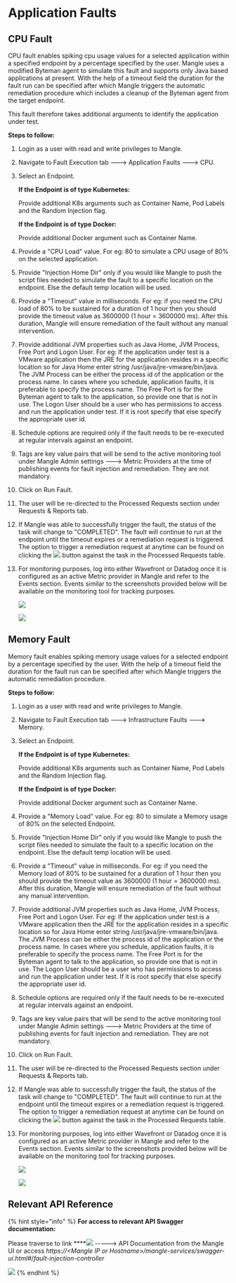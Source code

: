 # Application Faults

## CPU Fault

CPU fault enables spiking cpu usage values for a selected application within a specified endpoint by a percentage specified by the user. Mangle uses a modified Byteman agent to simulate this fault and supports only Java based applications at present. With the help of a timeout field the duration for the fault run can be specified after which Mangle triggers the automatic remediation procedure which includes a cleanup of the Byteman agent from the target endpoint.

This fault therefore takes additional arguments to identify the application under test.

**Steps to follow:** 

1. Login as a user with read and write privileges to Mangle.
2. Navigate to Fault Execution tab ---&gt; Application Faults ---&gt; CPU.
3. Select an Endpoint.

   **If the Endpoint is of type Kubernetes:**

   Provide additional K8s arguments such as Container Name, Pod Labels and the Random Injection flag.

   **If the Endpoint is of type Docker:**

   Provide additional Docker argument such as Container Name.

4. Provide a "CPU Load" value. For eg: 80 to simulate a CPU usage of 80% on the selected application.
5. Provide "Injection Home Dir" only if you would like Mangle to push the script files needed to simulate the fault to a specific location on the endpoint. Else the default temp location will be used.
6. Provide a "Timeout" value in milliseconds. For eg: if you need the CPU load of 80% to be sustained for a duration of 1 hour then you should provide the timeout value as 3600000 \(1 hour = 3600000 ms\). After this duration, Mangle will ensure remediation of the fault without any manual intervention.
7. Provide additional JVM properties such as Java Home, JVM Process, Free Port and Logon User. For eg: If the application under test is a VMware application then the JRE for the application resides in a specific location so for Java Home enter string /usr/java/jre-vmware/bin/java. The JVM Process can be either the process id of the application or the process name. In cases where you schedule, application faults, it is preferable to specify the process name. The Free Port is for the Byteman agent to talk to the application, so provide one that is not in use. The Logon User should be a user who has permissions to access and run the application under test. If it is root specify that else specify the appropriate user id. 
8. Schedule options are required only if the fault needs to be re-executed at regular intervals against an endpoint.
9. Tags are key value pairs that will be send to the active monitoring tool under Mangle Admin settings ---&gt; Metric Providers at the time of publishing events for fault injection and remediation. They are not mandatory.
10. Click on Run Fault.
11. The user will be re-directed to the Processed Requests section under Requests & Reports tab.
12. If Mangle was able to successfully trigger the fault, the status of the task will change to "COMPLETED". The fault will continue to run at the endpoint until the timeout expires or a remediation request is triggered. The option to trigger a remediation request at anytime can be found on clicking the ![](../../.gitbook/assets/supportedactionsbutton.png) button against the task in the Processed Requests table.
13. For monitoring purposes, log into either Wavefront or Datadog once it is configured as an active Metric provider in Mangle and refer to the Events section. Events similar to the screenshots provided below will be available on the monitoring tool for tracking purposes.

     ![](../../.gitbook/assets/datadogevents.png) 



      ![](../../.gitbook/assets/wavefrontevents.png) 

## Memory Fault

Memory fault enables spiking memory usage values for a selected endpoint by a percentage specified by the user. With the help of a timeout field the duration for the fault run can be specified after which Mangle triggers the automatic remediation procedure.

**Steps to follow:** 

1. Login as a user with read and write privileges to Mangle.
2. Navigate to Fault Execution tab ---&gt; Infrastructure Faults ---&gt; Memory.
3. Select an Endpoint.

   **If the Endpoint is of type Kubernetes:**

   Provide additional K8s arguments such as Container Name, Pod Labels and the Random Injection flag.

   **If the Endpoint is of type Docker:**

   Provide additional Docker argument such as Container Name.

4. Provide a "Memory Load" value. For eg: 80 to simulate a Memory usage of 80% on the selected Endpoint.
5. Provide "Injection Home Dir" only if you would like Mangle to push the script files needed to simulate the fault to a specific location on the endpoint. Else the default temp location will be used.
6. Provide a "Timeout" value in milliseconds. For eg: if you need the Memory load of 80% to be sustained for a duration of 1 hour then you should provide the timeout value as 3600000 \(1 hour = 3600000 ms\). After this duration, Mangle will ensure remediation of the fault without any manual intervention.
7. Provide additional JVM properties such as Java Home, JVM Process, Free Port and Logon User. For eg: If the application under test is a VMware application then the JRE for the application resides in a specific location so for Java Home enter string /usr/java/jre-vmware/bin/java. The JVM Process can be either the process id of the application or the process name. In cases where you schedule, application faults, it is preferable to specify the process name. The Free Port is for the Byteman agent to talk to the application, so provide one that is not in use. The Logon User should be a user who has permissions to access and run the application under test. If it is root specify that else specify the appropriate user id. 
8. Schedule options are required only if the fault needs to be re-executed at regular intervals against an endpoint.
9. Tags are key value pairs that will be send to the active monitoring tool under Mangle Admin settings ---&gt; Metric Providers at the time of publishing events for fault injection and remediation. They are not mandatory.
10. Click on Run Fault.
11. The user will be re-directed to the Processed Requests section under Requests & Reports tab.
12. If Mangle was able to successfully trigger the fault, the status of the task will change to "COMPLETED". The fault will continue to run at the endpoint until the timeout expires or a remediation request is triggered. The option to trigger a remediation request at anytime can be found on clicking the ![](../../.gitbook/assets/supportedactionsbutton.png) button against the task in the Processed Requests table.
13. For monitoring purposes, log into either Wavefront or Datadog once it is configured as an active Metric provider in Mangle and refer to the Events section. Events similar to the screenshots provided below will be available on the monitoring tool for tracking purposes.

     ![](../../.gitbook/assets/datadogevents.png) 



      ![](../../.gitbook/assets/wavefrontevents.png) 

## Relevant API Reference

{% hint style="info" %}
**For access to relevant API Swagger documentation:**

Please traverse to link ****![](../../.gitbook/assets/help.png) -----&gt; API Documentation from the Mangle UI or access _https://&lt;Mangle IP or Hostname&gt;/mangle-services/swagger-ui.html\#_/_fault-injection-controller_

  ![](../../.gitbook/assets/faultinjectioncontroller.png) 
{% endhint %}

